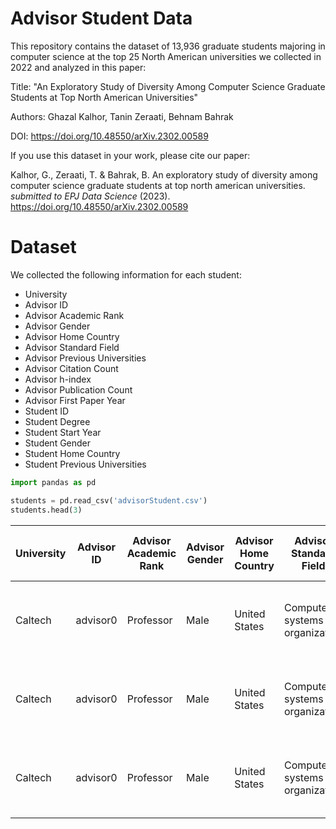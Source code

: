 # Advisor Student Data

This repository contains the dataset of 13,936 graduate students majoring in computer science at the top 25 North American universities we collected in 2022 and analyzed in this paper:

Title: "An Exploratory Study of Diversity Among Computer Science Graduate Students at Top North American Universities"

Authors: Ghazal Kalhor, Tanin Zeraati, Behnam Bahrak

DOI: https://doi.org/10.48550/arXiv.2302.00589

If you use this dataset in your work, please cite our paper:

Kalhor, G., Zeraati, T. & Bahrak, B. An exploratory study of diversity among computer science graduate students at top north american universities. *submitted to EPJ Data Science* (2023). https://doi.org/10.48550/arXiv.2302.00589

# Dataset

We collected the following information for each student:

* University
* Advisor ID
* Advisor Academic Rank
* Advisor Gender
* Advisor Home Country
* Advisor Standard Field
* Advisor Previous Universities
* Advisor Citation Count
* Advisor h-index
* Advisor Publication Count
* Advisor First Paper Year
* Student ID
* Student Degree
* Student Start Year
* Student Gender
* Student Home Country
* Student Previous Universities

```python
import pandas as pd

students = pd.read_csv('advisorStudent.csv')
students.head(3)
```

University|	Advisor ID|	Advisor Academic Rank|	Advisor Gender|	Advisor Home Country|	Advisor Standard Field|	Advisor Previous Universities|	Advisor Citation Count|	Advisor h-index|	Advisor Publication Count|	Advisor First Paper Year|	Student ID|	Student Degree|	Student Start Year|	Student Gender|	Student Home Country| Student Previous Universities|
|----|----|----|----|----|----|----|----|----|----|----|----|----|----|----|----|----|
|Caltech|	advisor0|	Professor|	Male|	United States|	Computer systems organization|	University of St. Thomas/University of California, Berkeley/University of California, Berkeley|	6798| 44| 307|	2002|	student0|	PHD| 2017|	Female|	United States|	Rice University|
|Caltech|	advisor0|	Professor|	Male|	United States|	Computer systems organization|	University of St. Thomas/University of California, Berkeley/University of California, Berkeley|	6798| 44| 307|	2002|	student1|	PHD| 2010|	Female|	China|	University of Science and Technology of China|
|Caltech|	advisor0|	Professor|	Male|	United States|	Computer systems organization|	University of St. Thomas/University of California, Berkeley/University of California, Berkeley|	6798| 44| 307|	2002|	student2|	PHD| 2017|	Female|	United States|	University of Nebraska - Lincoln|
